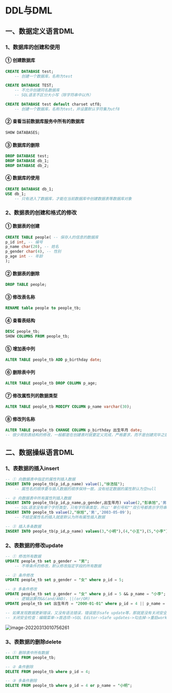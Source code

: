 # DDL与DML

## 一、数据定义语言DML

### 1、数据库的创建和使用

#### ① 创建数据库
```sql
CREATE DATABASE test;
	-- 创建一个数据库，名称为test

CREATE DATABASE TEST;
	-- 不允许创建同名数据库
	-- SQL语言不区分大小写（除字符串中以外）

CREATE DATABASE test default charset utf8;
	-- 创建一个数据库，名称为test，并设置默认字符集为utf8
```



#### ② 查看当前数据库服务中所有的数据库
```sql
SHOW DATABASES;
```



#### ③ 数据库的删除
```sql
DROP DATABASE test;
DROP DATABASE db_1;
DROP DATABASE db_2;
```

#### ④ 数据库的使用
```sql
CREATE DATABASE db_1;
USE db_1;
	-- 只有进入了数据库，才能在当前数据库中创建数据表等数据库对象
```

### 2、数据表的创建和格式的修改

#### ① 数据表的创建
```sql
CREATE TABLE people( -- 保存人的信息的数据库
p_id int, -- 编号
p_name char(20), -- 姓名
p_gender char(4), -- 性别
p_age int -- 年龄
);
```



#### ② 数据表的删除
```sql
DROP TABLE people;
```

#### ③ 修改表名称
```sql
RENAME table people to people_tb;
```

#### ④ 查看表结构
```sql
DESC people_tb;
SHOW COLUMNS FROM people_tb;
```

#### ⑤ 增加表中列
```sql
ALTER TABLE people_tb ADD p_birthday date;
```

#### ⑥ 删除表中列
```sql
ALTER TABLE people_tb DROP COLUMN p_age;
```

#### ⑦ 修改属性列的数据类型
```sql
ALTER TABLE people_tb MODIFY COLUMN p_name varchar(30);
```

#### ⑧ 修改列名称
```sql
ALTER TABLE people_tb CHANGE COLUMN p_birthday 出生年月 date;
-- 很少用到表结构的修改，一般都是在创建表时就要定义完成，严格要求，而不是创建完毕之后再修改
```

## 二、数据操纵语言DML

### 1、表数据的插入insert
```sql
-- ① 向数据表中指定的属性列插入数据
INSERT INTO people_tb(p_id,p_name) value(1,"徐浩铭");
	-- 属性名的顺序要与插入数据的顺序保持一致，没有给定数据的属性默认为空null

-- ② 向数据表中所有属性列插入数据
INSERT INTO people_tb(p_id,p_name,p_gender,出生年月) value(2,"彭承旭",'男','2020-02-02');
	-- SQL语言没有单个字符类型，只有字符串类型，所以''单引号和""双引号都表示字符串
INSERT INTO people_tb value(2,"徐旭",'男','2003-05-09');
	-- 不给定属性名的插入就是默认为所有属性插入数据

-- ③ 插入多条数据
INSERT INTO people_tb(p_id,p_name) values(3,"小明"),(4,"小王"),(5,"小李");
```



### 2、表数据的修改update
```sql
-- ① 修改所有数据
UPDATE people_tb set p_gender = "男";
	-- 不带条件的修改，默认修改指定字段的所有数据

-- ② 条件修改
UPDATE people_tb set p_gender = "女" where p_id = 5;

-- ③ 多条件修改
UPDATE people_tb set p_gender = "女" where p_id = 5 && p_name = "小李";
	-- 逻辑运算符&&(and/AND)、||(or/OR)
UPDATE people_tb set 出生年月 = "2000-01-01" where p_id = 4 || p_name = "小李";

-- 如果发现数据更新错误，又没有语法错误，错误提示safe update等，那就是没有关闭安全检查，默认不允许修改数据
-- 关闭安全检查：编辑菜单->首选项->SQL Editor->Safe updates->勾去掉->重启workbench
```

![image-20220313010756261](C:\Users\Π\AppData\Roaming\Typora\typora-user-images\image-20220313010756261.png)

### 3、表数据的删除delete
```sql
-- ① 删除表中所有数据
DELETE FROM people_tb;

-- ② 条件删除
DELETE FROM people_tb where p_id = 4;

-- ③ 多条件删除
DELETE FROM people_tb where p_id = 4 or p_name = "小明";
```


